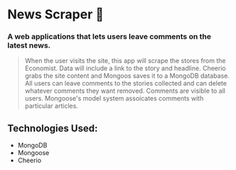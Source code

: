 # News Scraper :newspaper:
### A web applications that lets users leave comments on the latest news.

> When the user visits the site, this app will scrape the stores from the Economist. Data will include a link to the story and headline. Cheerio grabs the site content and Mongoos saves it to a MongoDB database. All users can leave comments to the stories collected and can delete whatever comments they want removed. Comments are visible to all users. Mongoose's model system assoicates comments with particular articles. 

## Technologies Used:

<ul>
  <li>MongoDB</li>
  <li>Mongoose</li>
  <li>Cheerio</li>
</ul>

